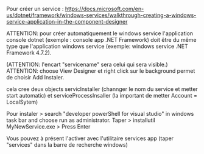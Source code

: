 Pour créer un service : https://docs.microsoft.com/en-us/dotnet/framework/windows-services/walkthrough-creating-a-windows-service-application-in-the-component-designer




ATTENTION: pour créer automatiquement le windows service l'application console dotnet (exemple : console app .NET Framework) doit être du même type que l'application windows service (exemple: windows service .NET Framework 4.7.2).

(ATTENTION: l'encart "servicename" sera celui qui sera visible.)
ATTENTION: choose View Designer et right click sur le background permet de choisir Add Instaler.

cela cree deux objects servicInstaller (channger le nom du service et metter start automatic)
et serviceProcessInsaller (la important de metter Account = LocalSytem)




Pour instaler > search "developer powerShell for visual studio" in windows task bar and choose run as administrator.
Taper > installutil MyNewService.exe > Press Enter


Vous pouvez à présent l'activer avec l'utilitaire services app (taper "services" dans la barre de recherche windows)










